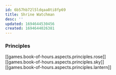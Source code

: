 ```yaml
---
id: 6b57hb72l5ldqaa8ti8fp69
title: Shrine Watchman
desc: ''
updated: 1694644530456
created: 1694644026381
---
```



### Principles

[[games.book-of-hours.aspects.principles.rose]]  
[[games.book-of-hours.aspects.principles.sky]]  
[[games.book-of-hours.aspects.principles.lantern]]  

